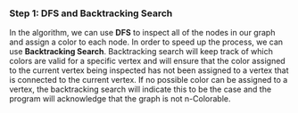 <!-- title={nColorable} -->

<!-- concepts={Depth First Search (DFS)} -->

<!--badges={Python:30,Algorithms:30}-->

### Step 1: DFS  and Backtracking Search

In the algorithm, we can use **DFS** to inspect all of the nodes in our graph and assign a color to each node. In order to speed up the process, we can use **Backtracking Search**. Backtracking search will keep track of which colors are valid for a specific vertex and will ensure that the color assigned to the current vertex being inspected has not been assigned to a vertex that is connected to the current vertex. If no possible color can be assigned to a vertex, the backtracking search will indicate this to be the case and the program will acknowledge that the graph is not n-Colorable.

